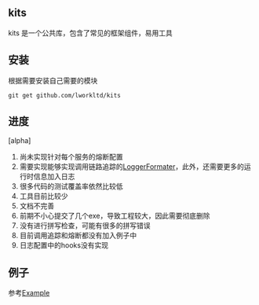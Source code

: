 kits
-----
kits 是一个公共库，包含了常见的框架组件，易用工具

安装
-----
根据需要安装自己需要的模块
```
git get github.com/lworkltd/kits
```

进度
----
[alpha]

1. 尚未实现针对每个服务的熔断配置
2. 需要实现能够实现调用链路追踪的[LoggerFormater](./pkgs/logutil/json_formatter.go)，此外，还需要更多的运行时信息加入日志
3. 很多代码的测试覆盖率依然比较低
4. 工具目前比较少
5. 文档不完善
6. 前期不小心提交了几个exe，导致工程较大，因此需要彻底删除
7. 没有进行拼写检查，可能有很多的拼写错误
8. 目前调用追踪和熔断都没有加入例子中
9. 日志配置中的hooks没有实现

例子
-----
参考[Example](./example/README.md)